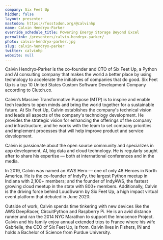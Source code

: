 ```yaml
---
company: Six Feet Up
hidden: false
layout: presenter
mastodon: https://fosstodon.org/@calvinhp
name: Calvin Hendryx-Parker
override_schedule_title: Powering Energy Storage Beyond Excel
permalink: /presenters/calvin-hendryx-parker/
photo: calvin-hendryx-parker.jpg
slug: calvin-hendryx-parker
twitter: calvinhp
website: null
---
```


Calvin Hendryx-Parker is the co-founder and CTO of Six Feet Up, a Python and AI consulting company that makes the world a better place by using technology to accelerate the initiatives of companies that do good. Six Feet Up is a top 10 United States Custom Software Development Company according to Clutch.co.

Calvin’s Massive Transformative Purpose (MTP) is to inspire and enable tech leaders to open minds and bring the world together for a sustainable future. At Six Feet Up, Calvin establishes the company's technical vision and leads all aspects of the company's technology development. He provides the strategic vision for enhancing the offerings of the company and infrastructure, and he works with the team to set company priorities and implement processes that will help improve product and service development.

Calvin is passionate about the open source community and specializes in app development, AI, big data and cloud technology. He is regularly sought after to share his expertise — both at international conferences and in the media.

In 2019, Calvin was named an AWS Hero — one of only 48 Heroes in North America. He is the co-founder of IndyPy, the largest Python meetup in Indiana with 2,100+ members; and the founder of IndyAWS, the fastest growing cloud meetup in the state with 800+ members. Additionally, Calvin is the driving force behind LoudSwarm by Six Feet Up, a high impact virtual event platform that debuted in June 2020.

Outside of work, Calvin spends time tinkering with new devices like the AWS DeepRacer, CircuitPython and Raspberry Pi. He is an avid distance runner and ran the 2014 NYC Marathon to support the Innocence Project. Calvin and his family enjoy annual extended trips to France where his wife Gabrielle, the CEO of Six Feet Up, is from. Calvin lives in Fishers, IN and holds a Bachelor of Science from Purdue University.
